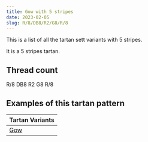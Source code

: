 ```yaml
---
title: Gow with 5 stripes
date: 2023-02-05
slug: R/8/DB8/R2/G8/R/8
---
```

This is a list of all the tartan sett variants with 5 stripes.

It is a 5 stripes tartan.


## Thread count
R/8 DB8 R2 G8 R/8

## Examples of this tartan pattern

| Tartan Variants |
|---------------|
| [Gow](/variants/r/8/db8/r2/g8/r/8-db00004c-g004c00-rc80000)||
